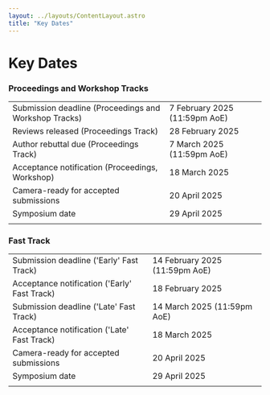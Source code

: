 ```yaml
---
layout: ../layouts/ContentLayout.astro
title: "Key Dates"
---
```


# Key Dates

### Proceedings and Workshop Tracks

|                                                       |                               |
| ----------------------------------------------------- | ----------------------------- |
| Submission deadline (Proceedings and Workshop Tracks) | 7 February 2025 (11:59pm AoE) |
| Reviews released (Proceedings Track)                  | 28 February 2025              |
| Author rebuttal due (Proceedings Track)               | 7 March 2025 (11:59pm AoE)    |
| Acceptance notification (Proceedings, Workshop)       | 18 March 2025                 |
| Camera-ready for accepted submissions                 | 20 April 2025                 |
| Symposium date                                        | 29 April 2025                 |
|                                                       |                               |

### Fast Track

|                                              |                                |
| -------------------------------------------- | ------------------------------ |
| Submission deadline ('Early' Fast Track)     | 14 February 2025 (11:59pm AoE) |
| Acceptance notification ('Early' Fast Track) | 18 February 2025               |
| Submission deadline ('Late' Fast Track)      | 14 March 2025 (11:59pm AoE)    |
| Acceptance notification ('Late' Fast Track)  | 18 March 2025                  |
| Camera-ready for accepted submissions        | 20 April 2025                  |
| Symposium date                               | 29 April 2025                  |
|                                              |                                |
